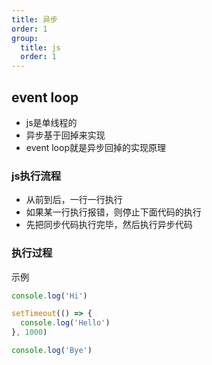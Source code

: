 ```yaml
---
title: 异步
order: 1
group:
  title: js
  order: 1
---
```


## event loop

- js是单线程的
- 异步基于回掉来实现
- event loop就是异步回掉的实现原理


### js执行流程

- 从前到后，一行一行执行
- 如果某一行执行报错，则停止下面代码的执行
- 先把同步代码执行完毕，然后执行异步代码


### 执行过程

示例

```javascript
console.log('Hi')

setTimeout(() => {
  console.log('Hello')
}, 1000)

console.log('Bye') 
```
